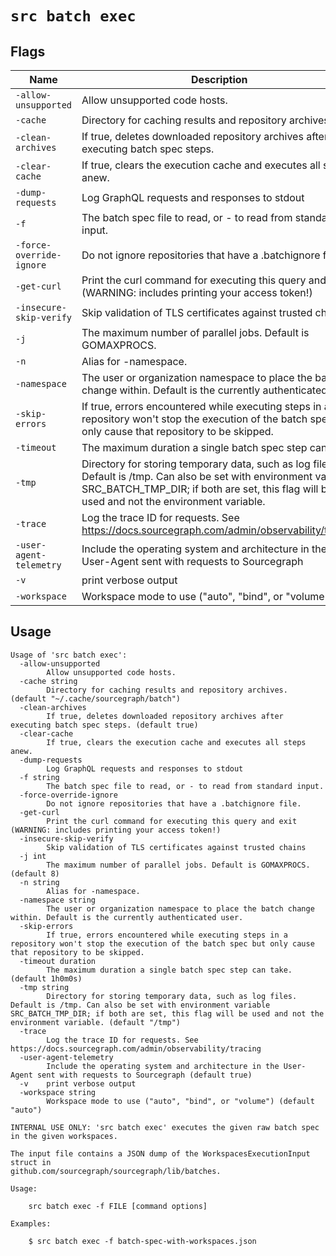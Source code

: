 # `src batch exec`


## Flags

| Name | Description | Default Value |
|------|-------------|---------------|
| `-allow-unsupported` | Allow unsupported code hosts. | `false` |
| `-cache` | Directory for caching results and repository archives. | `~/.cache/sourcegraph/batch` |
| `-clean-archives` | If true, deletes downloaded repository archives after executing batch spec steps. | `true` |
| `-clear-cache` | If true, clears the execution cache and executes all steps anew. | `false` |
| `-dump-requests` | Log GraphQL requests and responses to stdout | `false` |
| `-f` | The batch spec file to read, or - to read from standard input. |  |
| `-force-override-ignore` | Do not ignore repositories that have a .batchignore file. | `false` |
| `-get-curl` | Print the curl command for executing this query and exit (WARNING: includes printing your access token!) | `false` |
| `-insecure-skip-verify` | Skip validation of TLS certificates against trusted chains | `false` |
| `-j` | The maximum number of parallel jobs. Default is GOMAXPROCS. | `8` |
| `-n` | Alias for -namespace. |  |
| `-namespace` | The user or organization namespace to place the batch change within. Default is the currently authenticated user. |  |
| `-skip-errors` | If true, errors encountered while executing steps in a repository won't stop the execution of the batch spec but only cause that repository to be skipped. | `false` |
| `-timeout` | The maximum duration a single batch spec step can take. | `1h0m0s` |
| `-tmp` | Directory for storing temporary data, such as log files. Default is /tmp. Can also be set with environment variable SRC_BATCH_TMP_DIR; if both are set, this flag will be used and not the environment variable. | `/tmp` |
| `-trace` | Log the trace ID for requests. See https://docs.sourcegraph.com/admin/observability/tracing | `false` |
| `-user-agent-telemetry` | Include the operating system and architecture in the User-Agent sent with requests to Sourcegraph | `true` |
| `-v` | print verbose output | `false` |
| `-workspace` | Workspace mode to use ("auto", "bind", or "volume") | `auto` |


## Usage

```
Usage of 'src batch exec':
  -allow-unsupported
    	Allow unsupported code hosts.
  -cache string
    	Directory for caching results and repository archives. (default "~/.cache/sourcegraph/batch")
  -clean-archives
    	If true, deletes downloaded repository archives after executing batch spec steps. (default true)
  -clear-cache
    	If true, clears the execution cache and executes all steps anew.
  -dump-requests
    	Log GraphQL requests and responses to stdout
  -f string
    	The batch spec file to read, or - to read from standard input.
  -force-override-ignore
    	Do not ignore repositories that have a .batchignore file.
  -get-curl
    	Print the curl command for executing this query and exit (WARNING: includes printing your access token!)
  -insecure-skip-verify
    	Skip validation of TLS certificates against trusted chains
  -j int
    	The maximum number of parallel jobs. Default is GOMAXPROCS. (default 8)
  -n string
    	Alias for -namespace.
  -namespace string
    	The user or organization namespace to place the batch change within. Default is the currently authenticated user.
  -skip-errors
    	If true, errors encountered while executing steps in a repository won't stop the execution of the batch spec but only cause that repository to be skipped.
  -timeout duration
    	The maximum duration a single batch spec step can take. (default 1h0m0s)
  -tmp string
    	Directory for storing temporary data, such as log files. Default is /tmp. Can also be set with environment variable SRC_BATCH_TMP_DIR; if both are set, this flag will be used and not the environment variable. (default "/tmp")
  -trace
    	Log the trace ID for requests. See https://docs.sourcegraph.com/admin/observability/tracing
  -user-agent-telemetry
    	Include the operating system and architecture in the User-Agent sent with requests to Sourcegraph (default true)
  -v	print verbose output
  -workspace string
    	Workspace mode to use ("auto", "bind", or "volume") (default "auto")

INTERNAL USE ONLY: 'src batch exec' executes the given raw batch spec in the given workspaces.

The input file contains a JSON dump of the WorkspacesExecutionInput struct in
github.com/sourcegraph/sourcegraph/lib/batches.

Usage:

    src batch exec -f FILE [command options]

Examples:

    $ src batch exec -f batch-spec-with-workspaces.json



```
	